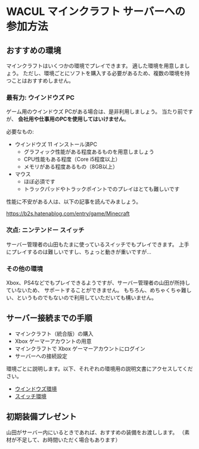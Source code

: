 # WACUL マインクラフト サーバーへの参加方法

## おすすめの環境

マインクラフトはいくつかの環境でプレイできます。
適した環境を用意しましょう。
ただし、環境ごとにソフトを購入する必要があるため、複数の環境を持つことはおすすめしません。

### 最有力: ウインドウズ PC

ゲーム用のウインドウズ PCがある場合は、是非利用しましょう。
当たり前ですが、 **会社用や仕事用のPCを使用してはいけません**。

必要なもの:

- ウインドウズ 11 インストール済PC
    - グラフィック性能がある程度あるものを用意しましょう
    - CPU性能もある程度（Core i5程度以上）
    - メモリがある程度あるもの（8GB以上）
- マウス
    - ほぼ必須です
    - トラックパッドやトラックポイントでのプレイはとても難しいです

性能に不安がある人は、以下の記事を読んでみましょう。

https://b2s.hatenablog.com/entry/game/Minecraft

### 次点: ニンテンドー スイッチ

サーバー管理者の山田もたまに使っているスイッチでもプレイできます。
上手にプレイするのは難しいですし、ちょっと動きが重いですが…

### その他の環境

Xbox、PS4などでもプレイできるようですが、サーバー管理者の山田が所持していないため、
サポートすることができません。
もちろん、めちゃくちゃ難しい、というものでもないので利用していただいても構いません。

## サーバー接続までの手順

- マインクラフト（統合版）の購入
- Xbox ゲーマーアカウントの用意
- マインクラフトで Xbox ゲーマーアカウントにログイン
- サーバーへの接続設定

環境ごとに説明します。以下、それぞれの環境用の説明文書にアクセスしてください。

- [ウインドウズ環境](./mc-wacul-entry-windows)
- [スイッチ環境](./mc-wacul-entry-switch)

## 初期装備プレゼント

山田がサーバー内にいるときであれば、おすすめの装備をお渡しします。
（素材が不足して、お時間いただく場合もあります）

